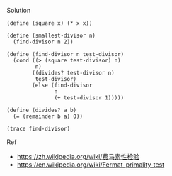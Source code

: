Solution
```
(define (square x) (* x x))

(define (smallest-divisor n)
  (find-divisor n 2))

(define (find-divisor n test-divisor)
  (cond ((> (square test-divisor) n)
         n)
        ((divides? test-divisor n)
         test-divisor)
        (else (find-divisor
               n
               (+ test-divisor 1)))))

(define (divides? a b)
  (= (remainder b a) 0))

(trace find-divisor)
```

Ref
- https://zh.wikipedia.org/wiki/费马素性检验
- https://en.wikipedia.org/wiki/Fermat_primality_test
